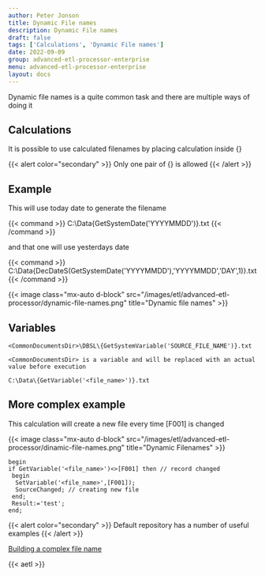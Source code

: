 ```yaml
---
author: Peter Jonson
title: Dynamic File names
description: Dynamic File names
draft: false
tags: ['Calculations', 'Dynamic File names']
date: 2022-09-09
group: advanced-etl-processor-enterprise
menu: advanced-etl-processor-enterprise
layout: docs
---
```


Dynamic file names is a quite common task and there are multiple ways of doing it

## Calculations

It is possible to use calculated filenames by placing calculation inside {}

{{< alert color="secondary" >}}
Only one pair of {} is allowed
{{< /alert >}}

## Example

This will use today date to generate the filename

{{< command >}}
C:\Data\{GetSystemDate('YYYYMMDD')}.txt
{{< /command >}}

and that one will use yesterdays date

{{< command >}}
C:\Data\{DecDateS(GetSystemDate('YYYYMMDD'),'YYYYMMDD','DAY',1)}.txt
{{< /command >}}

{{< image class="mx-auto d-block"  src="/images/etl/advanced-etl-processor/dynamic-file-names.png" title="Dynamic file names" >}}

## Variables

```
<CommonDocumentsDir>\DBSL\{GetSystemVariable('SOURCE_FILE_NAME')}.txt
```

```
<CommonDocumentsDir> is a variable and will be replaced with an actual value before execution
```

```
C:\Data\{GetVariable('<file_name>')}.txt
```

## More complex example

This calculation will create a new file every time [F001] is changed

{{< image class="mx-auto d-block"  src="/images/etl/advanced-etl-processor/dinamic-file-names.png" title="Dynamic Filenames" >}}

```
begin
if GetVariable('<file_name>')<>[F001] then // record changed
 begin
  SetVariable('<file_name>',[F001]);
  SourceChanged; // creating new file
 end;
 Result:='test';
end;
```

{{< alert color="secondary" >}}
Default repository has a number of useful examples
{{< /alert >}}

[Building a complex file name](https://www.etl-tools.com/forum/data-warehousing-and-data-integration/8735-building-a-complex-file-name.html)

{{< aetl >}}
